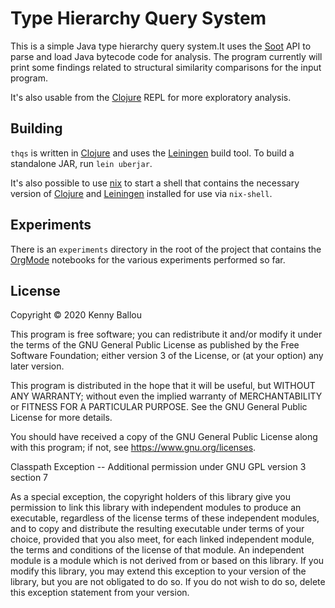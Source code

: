 # Type Hierarchy Query System  #

This is a simple Java type hierarchy query system.It uses the [Soot][soot-oss]
API to parse and load Java bytecode code for analysis.  The program currently
will print some findings related to structural similarity comparisons for the
input program.

It's also usable from the [Clojure][clojure] REPL for more exploratory
analysis.

## Building ##

`thqs` is written in [Clojure][clojure] and uses the [Leiningen][lein] build
tool.  To build a standalone JAR, run `lein uberjar`.

It's also possible to use [nix][nix] to start a shell that contains the
necessary version of [Clojure][clojure] and [Leiningen][lein] installed for use
via `nix-shell`.

## Experiments ##

There is an `experiments` directory in the root of the project that contains
the [OrgMode][orgmode] notebooks for the various experiments performed so far.

## License ##

Copyright © 2020 Kenny Ballou

This program is free software; you can redistribute it and/or modify it under
the terms of the GNU General Public License as published by the Free Software
Foundation; either version 3 of the License, or (at your option) any later
version.

This program is distributed in the hope that it will be useful, but WITHOUT ANY
WARRANTY; without even the implied warranty of MERCHANTABILITY or FITNESS FOR A
PARTICULAR PURPOSE.  See the GNU General Public License for more details.

You should have received a copy of the GNU General Public License along with
this program; if not, see <https://www.gnu.org/licenses>.

Classpath Exception -- Additional permission under GNU GPL version 3 section 7

As a special exception, the copyright holders of this library give you
permission to link this library with independent modules to produce an
executable, regardless of the license terms of these independent modules, and
to copy and distribute the resulting executable under terms of your choice,
provided that you also meet, for each linked independent module, the terms and
conditions of the license of that module.  An independent module is a module
which is not derived from or based on this library.  If you modify this
library, you may extend this exception to your version of the library, but you
are not obligated to do so.  If you do not wish to do so, delete this exception
statement from your version.

[soot-oss]: https://soot-oss.github.io/soot/

[clojure]: https://clojure.org/

[lein]: https://leiningen.org/

[nix]: https://nixos.wiki/wiki/Nix

[orgmode]: https://orgmode.org/
